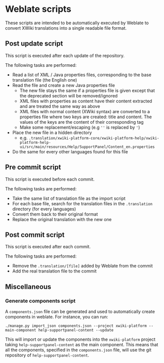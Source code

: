 # Weblate scripts

These scripts are intended to be automatically executed by Weblate to convert XWiki translations into a single readable file format.

## Post update script

This script is executed after each update of the repository.

The following tasks are performed:

* Read a list of XML / Java properties files, corresponding to the base translation file (the English one)
* Read the file and create a new Java properties file
  * The new file stays the same if a properties file is given except that the deprecated section will be removed/ignored
  * XML files with properties as content have their content extracted and are treated the same way as above
  * XML files with normal content (XWiki syntax) are converted to a properties file where two keys are created: title and content. The values of the keys are the content of their corresponding tag
  * Make some replacement/escaping (e.g `''` is replaced by `'`)
* Place the new file in a hidden directory
  * e.g. `.translation/xwiki-platform-core/xwiki-platform-help/xwiki-platform-help-ui/src/main/resources/Help/SupportPanel/Content_en.properties`
* Do the same for every other languages found for this file

## Pre commit script

This script is executed before each commit.

The following tasks are performed:

* Take the same list of translation file as the import script
* For each base file, search for the translation files in the `.translation` directory (for every languages)
* Convert them back to their original format
* Replace the original translation with the new one

## Post commit script

This script is executed after each commit.

The following tasks are performed:

* Remove the `.translation/[file]` added by Weblate from the commit
* Add the real translation file to the commit

## Miscellaneous

### Generate components script

A `components.json` file can be generated and used to automatically create components in weblate.
For instance, you can run:
```
./manage.py import_json components.json --project xwiki-platform --main-component help-supportpanel-content --update
```
This will import or update the components into the `xwiki-platform` project taking `help-supportpanel-content` as the main component. This means that all the components, specified in the `components.json` file, will use the git repository of `help-supportpanel-content`.

